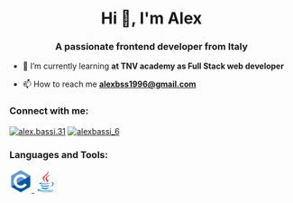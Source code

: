 <h1 align="center">Hi 👋, I'm Alex</h1>
<h3 align="center">A passionate frontend developer from Italy</h3>

- 🌱 I’m currently learning **at TNV academy as Full Stack web developer**

- 📫 How to reach me **alexbss1996@gmail.com**

<h3 align="left">Connect with me:</h3>
<p align="left">
<a href="https://fb.com/alex.bassi.31" target="blank"><img align="center" src="https://raw.githubusercontent.com/rahuldkjain/github-profile-readme-generator/master/src/images/icons/Social/facebook.svg" alt="alex.bassi.31" height="30" width="40" /></a>
<a href="https://instagram.com/alexbassi_6" target="blank"><img align="center" src="https://raw.githubusercontent.com/rahuldkjain/github-profile-readme-generator/master/src/images/icons/Social/instagram.svg" alt="alexbassi_6" height="30" width="40" /></a>
</p>

<h3 align="left">Languages and Tools:</h3>
<p align="left"> <a href="https://www.cprogramming.com/" target="_blank" rel="noreferrer"> <img src="https://raw.githubusercontent.com/devicons/devicon/master/icons/c/c-original.svg" alt="c" width="40" height="40"/> </a> <a href="https://www.java.com" target="_blank" rel="noreferrer"> <img src="https://raw.githubusercontent.com/devicons/devicon/master/icons/java/java-original.svg" alt="java" width="40" height="40"/> </a> </p>
